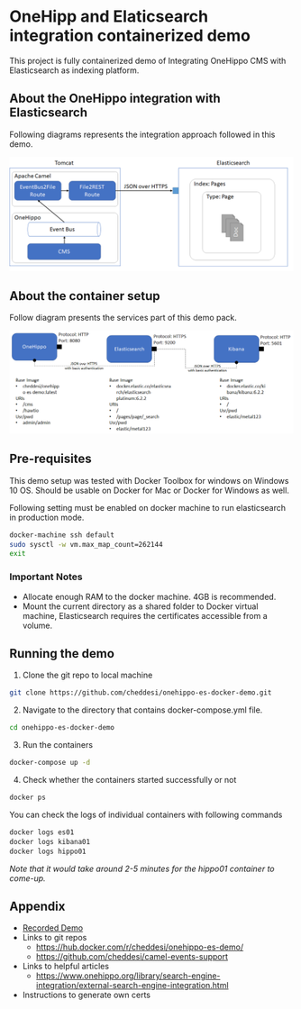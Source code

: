 # OneHipp and Elaticsearch integration containerized demo
This project is fully containerized demo of Integrating OneHippo CMS with Elasticsearch as indexing platform.
## About the OneHippo integration with Elasticsearch
Following diagrams represents the integration approach followed in this demo.

![OneHippoES Setup](images/onehippoesint.png)

## About the container setup
Follow diagram presents the services part of this demo pack.

![Containers Setup](images/containers.png)

## Pre-requisites
This demo setup was tested with Docker Toolbox for windows on Windows 10 OS.
Should be usable on Docker for Mac or Docker for Windows as well.

Following setting must be enabled on docker machine to run elasticsearch in production mode.
```sh
docker-machine ssh default
sudo sysctl -w vm.max_map_count=262144
exit
```
### Important Notes
* Allocate enough RAM to the docker machine. 4GB is recommended.
* Mount the current directory as a shared folder to Docker virtual machine, Elasticsearch requires the certificates accessible from a volume.

## Running the demo
1. Clone the git repo to local machine
```sh
git clone https://github.com/cheddesi/onehippo-es-docker-demo.git
```
2. Navigate to the directory that contains docker-compose.yml file.
```sh
cd onehippo-es-docker-demo
```
3. Run the containers
```sh
docker-compose up -d
```
4. Check whether the containers started successfully or not
```sh
docker ps
```
You can check the logs of individual containers with following commands
```sh
docker logs es01
docker logs kibana01
docker logs hippo01
```
_Note that it would take around 2-5 minutes for the hippo01 container to come-up._

## Appendix
* [Recorded Demo](others/Demo.mp4)
* Links to git repos
  * https://hub.docker.com/r/cheddesi/onehippo-es-demo/
  * https://github.com/cheddesi/camel-events-support
* Links to helpful articles
  * https://www.onehippo.org/library/search-engine-integration/external-search-engine-integration.html
* Instructions to generate own certs